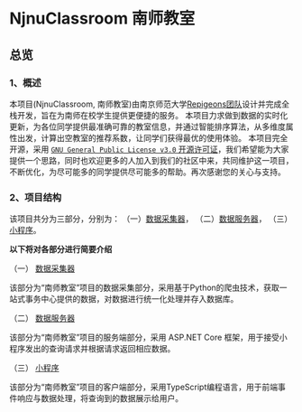 # NjnuClassroom 南师教室
## 总览

### 1、概述
本项目(NjnuClassroom, 南师教室)由南京师范大学[Repigeons团队](https://repigeons.github.io/)设计并完成全栈开发，旨在为南师在校学生提供更便捷的服务。
本项目力求做到数据的实时化更新，为各位同学提供最准确可靠的教室信息，并通过智能排序算法，从多维度属性出发，计算出空教室的推荐系数，让同学们获得最优的使用体验。
本项目完全开源，采用 [`GNU General Public License v3.0` 开源许可证](./LICENSE)，我们希望能为大家提供一个思路，同时也欢迎更多的人加入到我们的社区中来，共同维护这一项目，不断优化，为尽可能多的同学提供尽可能多的帮助。再次感谢您的关心与支持。


### 2、项目结构
该项目共分为三部分，分别为：
（一）[数据采集器](python/README.md)，
（二）[数据服务器](flask/README.md)，
（三）[小程序](wechat/README.md)。

**以下将对各部分进行简要介绍**

（一） [数据采集器](python/README.md)

该部分为“南师教室”项目的数据采集部分，采用基于Python的爬虫技术，获取一站式事务中心提供的数据，对数据进行统一化处理并存入数据库。

（二） [数据服务器](flask/README.md)

该部分为“南师教室”项目的服务端部分，采用 ASP.NET Core 框架，用于接受小程序发出的查询请求并根据请求返回相应数据。

（三） [小程序](wechat/README.md)

该部分为“南师教室”项目的客户端部分，采用TypeScript编程语言，用于前端事件响应与数据处理，将查询到的数据展示给用户。
